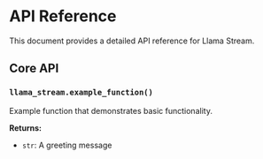 # API Reference

This document provides a detailed API reference for Llama Stream.

## Core API

### `llama_stream.example_function()`

Example function that demonstrates basic functionality.

**Returns:**
- `str`: A greeting message
